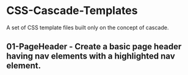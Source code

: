 # CSS-Cascade-Templates
A set of CSS template files built only on the concept of cascade.

## 01-PageHeader - Create a basic page header having nav elements with a highlighted nav element.
